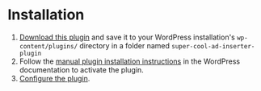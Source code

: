 # Installation

1. [Download this plugin](https://github.com/Automattic/super-cool-adinserter-plugin/archive/trunk.zip) and save it to your WordPress installation's `wp-content/plugins/` directory in a folder named `super-cool-ad-inserter-plugin`
2. Follow the [manual plugin installation instructions](https://codex.wordpress.org/Managing_Plugins#Manual_Plugin_Installation) in the WordPress documentation to activate the plugin.
3. [Configure the plugin](./configuration.md).
